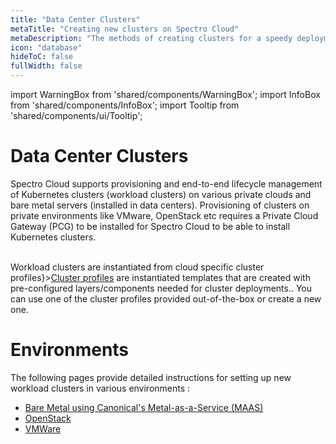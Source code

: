 ```yaml
---
title: "Data Center Clusters"
metaTitle: "Creating new clusters on Spectro Cloud"
metaDescription: "The methods of creating clusters for a speedy deployment on any CSP"
icon: "database"
hideToC: false
fullWidth: false
---
```


import WarningBox from 'shared/components/WarningBox';
import InfoBox from 'shared/components/InfoBox';
import Tooltip from 'shared/components/ui/Tooltip';


# Data Center Clusters 

Spectro Cloud supports provisioning and end-to-end lifecycle management of Kubernetes clusters (workload clusters) on various private clouds and bare metal servers (installed in data centers). Provisioning of clusters on private environments like VMware, OpenStack etc requires a Private Cloud Gateway (PCG) to be installed for Spectro Cloud to be able to install Kubernetes clusters.

<br />

<InfoBox>
Workload clusters are instantiated from cloud specific <Tooltip trigger={<u>cluster profiles</u>}><a href="/cluster-profiles">Cluster profiles</a> are instantiated templates that are created with pre-configured layers/components needed for cluster deployments.</Tooltip>. You can use one of the cluster profiles provided out-of-the-box or create a new one.
</InfoBox>

# Environments

The following pages provide detailed instructions for setting up new workload clusters in various environments :

* [Bare Metal using Canonical's Metal-as-a-Service (MAAS)](/clusters/data-center/maas)
* [OpenStack](/clusters/data-center/openstack)
* [VMWare](/clusters/data-center/vmware)
